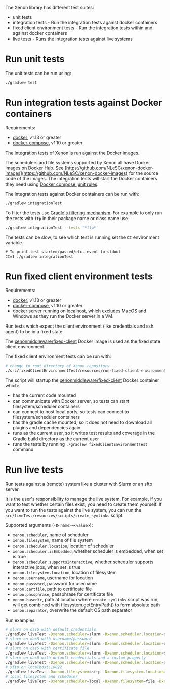 The Xenon library has different test suites:

* unit tests
* integration tests - Run the integration tests against docker containers
* fixed client environment tests - Run the integration tests within and against docker containers
* live tests - Runs the integration tests against live systems

# Run unit tests

The unit tests can be run using:
```bash
./gradlew test
```

# Run integration tests against Docker containers

Requirements:
* [docker](https://docs.docker.com/engine/installation/), v1.13 or greater
* [docker-compose](https://docs.docker.com/compose/), v1.10 or greater

The integration tests of Xenon is run against the Docker images.
 
The schedulers and file systems supported by Xenon all have Docker images on [Docker Hub](https://hub.docker.com/r/nlesc/).
See [https://github.com/NLeSC/xenon-docker-images](https://github.com/NLeSC/xenon-docker-images) for the source code of the images. The integration tests will start the Docker containers they need using [Docker compose junit rules](https://github.com/palantir/docker-compose-rule).

The integration tests against Docker containers can be run with:

```bash
./gradlew integrationTest
```

To filter the tests use [Gradle's filtering mechanism](https://docs.gradle.org/3.3/userguide/java_plugin.html#test_filtering).
For example to only run the tests with `ftp` in their package name or class name use:

```bash
./gradlew integrationTest --tests '*ftp*'
```

The tests can be slow, to see which test is running set the `CI` environment variable.
```
# To print test started/passed/etc. event to stdout
CI=1 ./gradlew integrationTest
```

# Run fixed client environment tests

Requirements:
* [docker](https://docs.docker.com/engine/installation/), v1.13 or greater
* [docker-compose](https://docs.docker.com/compose/), v1.10 or greater
* docker server running on localhost, which excludes MacOS and Windows as they run the Docker server in a VM.

Run tests which expect the client environment (like credentials and ssh agent) to be in a fixed state.

The [xenonmiddleware/fixed-client](https://hub.docker.com/r/nlesc/xenon-fixed-client/) Docker image is used as the fixed state client environment.

The fixed client environment tests can be run with:
```bash
# change to root directory of Xenon repository
./src/fixedClientEnvironmentTest/resources/run-fixed-client-environment-test.sh
```

The script will startup the [xenonmiddleware/fixed-client](https://hub.docker.com/r/nlesc/xenon-fixed-client/) Docker container which:
* has the current code mounted
* can communicate with Docker server, so tests can start filesystem/scheduler containers
* can connect to host local ports, so tests can connect to filesystem/scheduler containers
* has the gradle cache mounted, so it does not need to download all plugins and dependencies again
* runs as the current user, so it writes test results and coverage in the Gradle build directory as the current user
* runs the tests by running `./gradlew fixedClientEnvironmentTest` command

# Run live tests

Run tests against a (remote) system like a cluster with Slurm or an sftp server. 

It is the user's responsibility to manage the live system. For example, if you want to test whether certain files 
exist, you need to create them yourself. If you want to run the tests against the live system, you can run the `src/liveTest/resources/scripts/create_symlinks` script.

Supported arguments (`-D<name>=<value>`):
* `xenon.scheduler`, name of scheduler
* `xenon.filesystem`, name of file system
* `xenon.scheduler.location`, location of scheduler
* `xenon.scheduler.isEmbedded`, whether scheduler is embedded, when set is true
* `xenon.scheduler.supportsInteractive`, whether scheduler supports interactive jobs, when set is true
* `xenon.filesystem.location`, location of filesystem
* `xenon.username`, username for location
* `xenon.password`, password for username
* `xenon.certfile`, path to certificate file
* `xenon.passphrase`, passphrase for certificate file
* `xenon.basedir`, path at location where `create_symlinks` script was run, will get combined with filesystem.getEntryPath() to form absolute path
* `xenon.separator`, overwrite the default OS path separator

Run examples
```bash
# slurm on das5 with default credentials
./gradlew liveTest -Dxenon.scheduler=slurm -Dxenon.scheduler.location=das5.vu.nl
# slurm on das5 with username/password
./gradlew liveTest -Dxenon.scheduler=slurm -Dxenon.scheduler.location=das5.vu.nl -Dxenon.username=username -Dxenon.password=password
# slurm on das5 with certificate file
./gradlew liveTest -Dxenon.scheduler=slurm -Dxenon.scheduler.location=das5.vu.nl -Dxenon.username=username -Dxenon.certfile=pathtocertfile [ -Dxenon.passphrase=passphrase ]
# slurm on das5 with default credentials and a custom property
./gradlew liveTest -Dxenon.scheduler=slurm -Dxenon.scheduler.location=das5.vu.nl -Dxenon.adaptors.slurm.strictHostKeyChecking=false
# sftp on localhost:10022
./gradlew liveTest -Dxenon.filesystem=sftp -Dxenon.filesystem.location=localhost:10022  -Dxenon.username=xenon -Dxenon.password=javagat -Dxenon.adaptors.file.sftp.strictHostKeyChecking=false -Dxenon.adaptors.file.sftp.loadKnownHosts=false
# local filesystem and scheduler
./gradlew liveTest -Dxenon.scheduler=local -Dxenon.filesystem=file -Dxenon.filesystem.location=$PWD -Dxenon.username=$USERNAME -Dxenon.basedir=$PWD -Dxenon.scheduler.supportsInteractive=1 -Dxenon.scheduler.isEmbedded=1 -Dxenon.scheduler.location=$PWD -Dxenon.scheduler.workdir=$PWD
```
